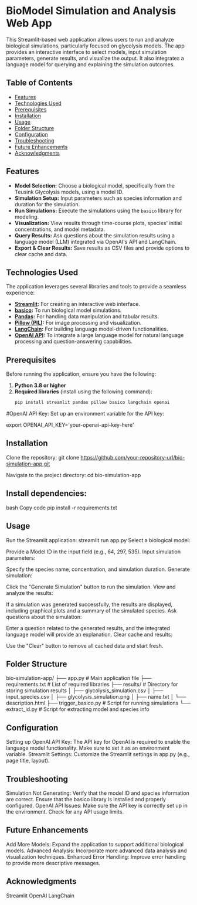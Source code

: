 # BioModel Simulation and Analysis Web App

This Streamlit-based web application allows users to run and analyze biological simulations, particularly focused on glycolysis models. The app provides an interactive interface to select models, input simulation parameters, generate results, and visualize the output. It also integrates a language model for querying and explaining the simulation outcomes.

## Table of Contents
- [Features](#features)
- [Technologies Used](#technologies-used)
- [Prerequisites](#prerequisites)
- [Installation](#installation)
- [Usage](#usage)
- [Folder Structure](#folder-structure)
- [Configuration](#configuration)
- [Troubleshooting](#troubleshooting)
- [Future Enhancements](#future-enhancements)
- [Acknowledgments](#acknowledgments)

## Features

- **Model Selection:** Choose a biological model, specifically from the Teusink Glycolysis models, using a model ID.
- **Simulation Setup:** Input parameters such as species information and duration for the simulation.
- **Run Simulations:** Execute the simulations using the `basico` library for modeling.
- **Visualization:** View results through time-course plots, species' initial concentrations, and model metadata.
- **Query Results:** Ask questions about the simulation results using a language model (LLM) integrated via OpenAI's API and LangChain.
- **Export & Clear Results:** Save results as CSV files and provide options to clear cache and data.

## Technologies Used

The application leverages several libraries and tools to provide a seamless experience:
- **[Streamlit](https://streamlit.io/):** For creating an interactive web interface.
- **[basico](https://pypi.org/project/basico/):** To run biological model simulations.
- **[Pandas](https://pandas.pydata.org/):** For handling data manipulation and tabular results.
- **[Pillow (PIL)](https://pillow.readthedocs.io/):** For image processing and visualization.
- **[LangChain](https://langchain.readthedocs.io/):** For building language model-driven functionalities.
- **[OpenAI API](https://platform.openai.com/docs/):** To integrate a large language model for natural language processing and question-answering capabilities.

## Prerequisites

Before running the application, ensure you have the following:
1. **Python 3.8 or higher**
2. **Required libraries** (install using the following command):
   ```bash
   pip install streamlit pandas pillow basico langchain openai

 #OpenAI API Key: Set up an environment variable for the API key:

  export OPENAI_API_KEY='your-openai-api-key-here'
  
## Installation
Clone the repository:
git clone https://github.com/your-repository-url/bio-simulation-app.git

Navigate to the project directory:
cd bio-simulation-app

## Install dependencies:

bash
Copy code
pip install -r requirements.txt

## Usage

Run the Streamlit application:
streamlit run app.py
Select a biological model:

Provide a Model ID in the input field (e.g., 64, 297, 535).
Input simulation parameters:

Specify the species name, concentration, and simulation duration.
Generate simulation:

Click the "Generate Simulation" button to run the simulation.
View and analyze the results:

If a simulation was generated successfully, the results are displayed, including graphical plots and a summary of the simulated species.
Ask questions about the simulation:

Enter a question related to the generated results, and the integrated language model will provide an explanation.
Clear cache and results:

Use the "Clear" button to remove all cached data and start fresh.

## Folder Structure

bio-simulation-app/
├── app.py                  # Main application file
├── requirements.txt        # List of required libraries
├── results/                # Directory for storing simulation results
│   ├── glycolysis_simulation.csv
│   ├── input_species.csv
│   ├── glycolysis_simulation.png
│   ├── name.txt
│   └── description.html
├── trigger_basico.py       # Script for running simulations
└── extract_id.py           # Script for extracting model and species info

## Configuration

Setting up OpenAI API Key:
The API key for OpenAI is required to enable the language model functionality. Make sure to set it as an environment variable.
Streamlit Settings:
Customize the Streamlit settings in app.py (e.g., page title, layout).

## Troubleshooting

Simulation Not Generating:
Verify that the model ID and species information are correct.
Ensure that the basico library is installed and properly configured.
OpenAI API Issues:
Make sure the API key is correctly set up in the environment.
Check for any API usage limits.

## Future Enhancements

Add More Models: Expand the application to support additional biological models.
Advanced Analysis: Incorporate more advanced data analysis and visualization techniques.
Enhanced Error Handling: Improve error handling to provide more descriptive messages.


## Acknowledgments

Streamlit
OpenAI
LangChain
